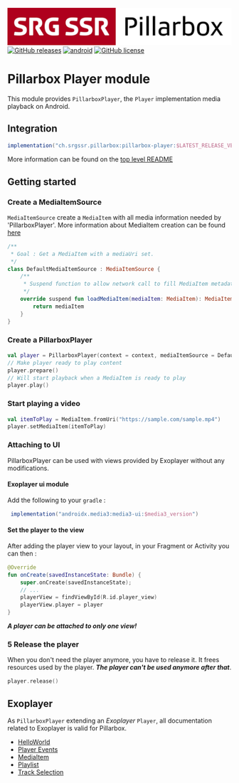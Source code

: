 [![Pillarbox logo](https://github.com/SRGSSR/pillarbox-apple/blob/main/docs/README-images/logo.jpg)](https://github.com/SRGSSR/pillarbox-android)
[![GitHub releases](https://img.shields.io/github/v/release/SRGSSR/pillarbox-android)](https://github.com/SRGSSR/pillarbox-android/releases)
[![android](https://img.shields.io/badge/android-21+-green)](https://github.com/SRGSSR/pillarbox-android)
[![GitHub license](https://img.shields.io/github/license/SRGSSR/pillarbox-android)](https://github.com/SRGSSR/pillarbox-android/blob/main/LICENSE)

# Pillarbox Player module

This module provides `PillarboxPlayer`, the `Player` implementation media playback on Android.

## Integration

```gradle
implementation("ch.srgssr.pillarbox:pillarbox-player:$LATEST_RELEASE_VERSION")
```

More information can be found on the [top level README](../docs/README.md)

## Getting started

### Create a MediaItemSource

`MediaItemSource` create a `MediaItem` with all media information needed by 'PillarboxPlayer'. More information about MediaItem creation can be
found [here](https://exoplayer.dev/media-items.html)

```kotlin
/**
 * Goal : Get a MediaItem with a mediaUri set.
 */
class DefaultMediaItemSource : MediaItemSource {
    /**
     * Suspend function to allow network call to fill MediaItem metadata and mediaUri if needed.
     */
    override suspend fun loadMediaItem(mediaItem: MediaItem): MediaItem {
        return mediaItem
    }
}
```

### Create a PillarboxPlayer

```kotlin
val player = PillarboxPlayer(context = context, mediaItemSource = DefaultMediaItemSource())
// Make player ready to play content
player.prepare()
// Will start playback when a MediaItem is ready to play
player.play() 
```

### Start playing a video

```kotlin
val itemToPlay = MediaItem.fromUri("https://sample.com/sample.mp4")
player.setMediaItem(itemToPlay)
```

### Attaching to UI

PillarboxPlayer can be used with views provided by Exoplayer without any modifications.

#### Exoplayer ui module

Add the following to your `gradle` :

```gradle
 implementation("androidx.media3:media3-ui:$media3_version")
```

#### Set the player to the view

After adding the player view to your layout, in your Fragment or Activity you can then :

```kotlin
@Override
fun onCreate(savedInstanceState: Bundle) {
    super.onCreate(savedInstanceState);
    // ...
    playerView = findViewById(R.id.player_view)
    playerView.player = player
}
```

**_A player can be attached to only one view!_**

### 5 Release the player

When you don't need the player anymore, you have to release it. It frees resources used by the player. **_The player can't be used anymore 
after
that_**.

```kotlin
player.release()
```

## Exoplayer

As `PillarboxPlayer` extending an _Exoplayer_ `Player`, all documentation related to Exoplayer is valid for Pillarbox.

- [HelloWorld](https://exoplayer.dev/hello-world.html)
- [Player Events](https://exoplayer.dev/listening-to-player-events.html)
- [MediaItem](https://exoplayer.dev/media-items.html)
- [Playlist](https://exoplayer.dev/playlists.html)
- [Track Selection](https://exoplayer.dev/track-selection.html)
